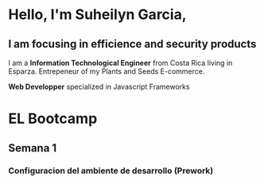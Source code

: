 # Hello, I'm Suheilyn Garcia,
## I am focusing in efficience and security products

I am a **Information Technological Engineer** from Costa Rica living in Esparza.
Entrepeneur of my Plants and Seeds E-commerce. 

**Web Developper** specialized in Javascript Frameworks

# EL Bootcamp
## Semana 1
### Configuracion del ambiente de desarrollo (Prework)

